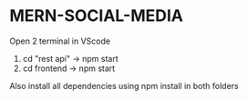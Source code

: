 # MERN-SOCIAL-MEDIA

Open 2 terminal in VScode
1. cd "rest api" -> npm start
2. cd frontend -> npm start

Also install all dependencies using npm install in both folders

